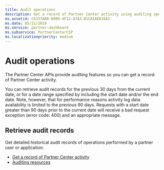 ```yaml
---
title: Audit operations
description: Get a record of Partner Center activity using auditing operations.
ms.assetid: C6337A08-6009-4F12-A7A3-B1CA1AE016A1
ms.date: 05/21/2019
ms.service: partner-dashboard
ms.subservice: PartnerCenterCSP
ms.localizationpriority: medium
---
```


# Audit operations

The Partner Center APIs provide auditing features so you can get a record of Partner Center activity.

You can retrieve audit records for the previous 30 days from the current date, or for a date range specified by including the start date and/or the end date. Note, however, that for performance reasons activity log data availability is limited to the previous 90 days. Requests with a start date greater than 90 days prior to the current date will receive a bad request exception (error code: 400) and an appropriate message.

## Retrieve audit records

Get detailed historical audit records of operations performed by a partner user or application:

- [Get a record of Partner Center activity](get-a-record-of-partner-center-activity-by-user.md)
- [Auditing resources](auditing-resources.md)